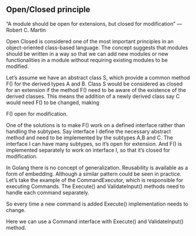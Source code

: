 ## Open/Closed principle

“A module should be open for extensions, but closed for modification” — Robert C. Martin


Open Closed is considered one of the most important principles in an object-oriented class-based language. The concept suggests that modules should be written in a way so that we can add new modules or new functionalities in a module without requiring existing modules to be modified.

Let’s assume we have an abstract class S, which provide a common method F() for the derived types A and B. Class S would be considered as closed for an extension if the method F() need to be aware of the existence of the derived classes. This means the addition of a newly derived class say C would need F() to be changed, making 

F() open for modification.

One of the solutions is to make F() work on a defined interface rather than handling the subtypes. Say interface I define the necessary abstract method and need to be implemented by the subtypes A,B and C. The interface I can have many subtypes, so it’s open for extension. And F() is implemented separately to work on interface I, so that it’s closed for modification.

In Golang there is no concept of generalization. Reusability is available as a form of embedding. Although a similar pattern could be seen in practice. Let’s take the example of the CommandExecutor, which is responsible for executing Commands. The Execute() and ValidateInput() methods need to handle each command separately. 

So every time a new command is added Execute() implementation needs to change.

Here we can use a Command interface with Execute() and ValidateInput() method.